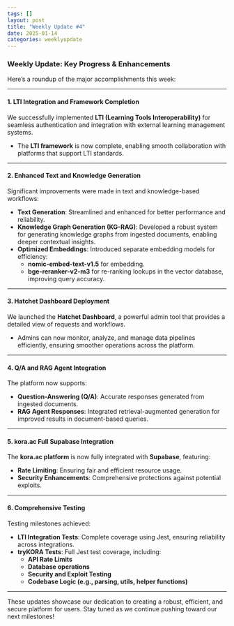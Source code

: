 ```yaml
---
tags: []
layout: post  
title: "Weekly Update #4"  
date: 2025-01-14  
categories: weeklyupdate  
---
```


### Weekly Update: Key Progress & Enhancements  

Here’s a roundup of the major accomplishments this week:

---

#### **1. LTI Integration and Framework Completion**  
We successfully implemented **LTI (Learning Tools Interoperability)** for seamless authentication and integration with external learning management systems.  

- The **LTI framework** is now complete, enabling smooth collaboration with platforms that support LTI standards.  

---

#### **2. Enhanced Text and Knowledge Generation**  
Significant improvements were made in text and knowledge-based workflows:  

- **Text Generation**: Streamlined and enhanced for better performance and reliability.  
- **Knowledge Graph Generation (KG-RAG)**: Developed a robust system for generating knowledge graphs from ingested documents, enabling deeper contextual insights.  
- **Optimized Embeddings**: Introduced separate embedding models for efficiency:  
  - **nomic-embed-text-v1.5** for embedding.  
  - **bge-reranker-v2-m3** for re-ranking lookups in the vector database, improving query accuracy.  

---

#### **3. Hatchet Dashboard Deployment**  
We launched the **Hatchet Dashboard**, a powerful admin tool that provides a detailed view of requests and workflows.  

- Admins can now monitor, analyze, and manage data pipelines efficiently, ensuring smoother operations across the platform.  

---

#### **4. Q/A and RAG Agent Integration**  
The platform now supports:  

- **Question-Answering (Q/A)**: Accurate responses generated from ingested documents.  
- **RAG Agent Responses**: Integrated retrieval-augmented generation for improved results in document-based queries.  

---

#### **5. kora.ac Full Supabase Integration**  
The **kora.ac platform** is now fully integrated with **Supabase**, featuring:  

- **Rate Limiting**: Ensuring fair and efficient resource usage.  
- **Security Enhancements**: Comprehensive protections against potential exploits.  

---

#### **6. Comprehensive Testing**  
Testing milestones achieved:  

- **LTI Integration Tests**: Complete coverage using Jest, ensuring reliability across integrations.  
- **tryKORA Tests**: Full Jest test coverage, including:  
  - **API Rate Limits**  
  - **Database operations**  
  - **Security and Exploit Testing**  
  - **Codebase Logic (e.g., parsing, utils, helper functions)**  

---

These updates showcase our dedication to creating a robust, efficient, and secure platform for users. Stay tuned as we continue pushing toward our next milestones!  
